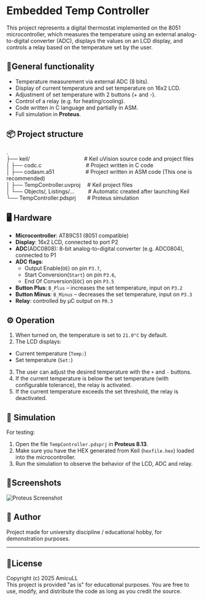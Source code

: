 # Embedded Temp Controller
This project represents a digital thermostat implemented on the 8051 microcontroller, which measures the temperature using an external analog-to-digital converter (ADC), displays the values on an LCD display, and controls a relay based on the temperature set by the user.

## 🔧General functionality
- Temperature measurement via external ADC (8 bits).
- Display of current temperature and set temperature on 16x2 LCD.
- Adjustment of set temperature with 2 buttons (+ and -).
- Control of a relay (e.g. for heating/cooling).
- Code written in C language and partially in ASM.
- Full simulation in **Proteus**.
## 📦 Project structure
.\
├── keil/ &emsp;&emsp;&emsp;&emsp;&emsp;&emsp;&emsp;&emsp;&emsp;&nbsp;&nbsp;&nbsp;# Keil uVision source code and project files\
│ ├── codc.c &emsp;&emsp;&emsp;&emsp;&emsp;&emsp;&emsp;&emsp;# Project written in C code\
│ ├── codasm.a51 &emsp;&emsp;&emsp;&emsp;&emsp;&nbsp;&nbsp;# Project written in ASM code (This one is recommended)\
│ ├── TempController.uvproj &emsp;# Keil project files\
│ └── Objects/, Listings/... &emsp;&emsp;&nbsp;# Automatic created after launching Keil\
└── TempController.pdsprj &emsp;&nbsp;&nbsp;&nbsp;# Proteus simulation

## 🖥️ Hardware
- **Microcontroller**: AT89C51 (8051 compatible)
- **Display**: 16x2 LCD, connected to port P2
- **ADC**(ADC0808): 8-bit analog-to-digital converter (e.g. ADC0804), connected to P1
- **ADC flags**: 
  - Output Enable(`OE`) on pin `P3.7`, 
  - Start Conversion(`Start`) on pin `P3.6`, 
  - End Of Conversion(`EOC`) on pin `P3.5`
- **Button Plus**: `B_Plus` – increases the set temperature, input on `P3.2`
- **Button Minus**: `B_Minus` – decreases the set temperature, input on `P3.3`
- **Relay**: controlled by μC output on `P0.3`
## ⚙️ Operation
1. When turned on, the temperature is set to `21.0°C` by default.
2. The LCD displays:
- Current temperature (`Temp:`)
- Set temperature (`Set:`)
3. The user can adjust the desired temperature with the `+` and `-` buttons.
4. If the current temperature is below the set temperature (with configurable tolerance), the relay is activated.
5. If the current temperature exceeds the set threshold, the relay is deactivated.
## 🧪 Simulation
For testing:
1. Open the file `TempController.pdsprj` in **Proteus 8.13**.
2. Make sure you have the HEX generated from Keil (`hexfile.hex`) loaded into the microcontroller.
3. Run the simulation to observe the behavior of the LCD, ADC and relay.
## 📸Screenshots
![Proteus Screenshot]("https://github.com/user-attachments/assets/dec81e6f-746a-4980-90ea-dbe84f07edd3")
## 🧠 Author
Project made for university discipline / educational hobby, for demonstration purposes.

---
## 📜License
Copyright (c) 2025 AmicuLL\
This project is provided "as is" for educational purposes. You are free to use, modify, and distribute the code as long as you credit the source.
